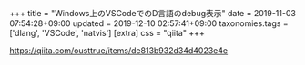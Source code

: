 +++
title = "Windows上のVSCodeでのD言語のdebug表示"
date = 2019-11-03 07:54:28+09:00
updated = 2019-12-10 02:57:41+09:00
taxonomies.tags = ['dlang', 'VSCode', 'natvis']
[extra]
css = "qiita"
+++

<https://qiita.com/ousttrue/items/de813b932d34d4023e4e>


